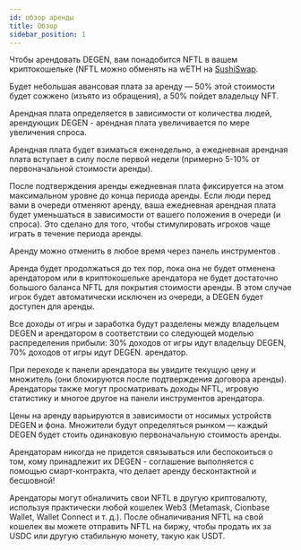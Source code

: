 ```yaml
---
id: обзор аренды
title: Обзор
sidebar_position: 1
---
```


Чтобы арендовать DEGEN, вам понадобится NFTL в вашем криптокошельке (NFTL можно обменять на wETH на [SushiSwap](https://sushi.com/).

Будет небольшая авансовая плата за аренду — 50% этой стоимости будет сожжено (изъято из обращения), а 50% пойдет владельцу NFT.

Арендная плата определяется в зависимости от количества людей, арендующих DEGEN - арендная плата увеличивается по мере увеличения спроса.

Арендная плата будет взиматься еженедельно, а ежедневная арендная плата вступает в силу после первой недели (примерно 5-10% от первоначальной стоимости аренды).

После подтверждения аренды ежедневная плата фиксируется на этом максимальном уровне до конца периода аренды. Если люди перед вами в очереди отменяют аренду, ваша ежедневная арендная плата будет уменьшаться в зависимости от вашего положения в очереди (и спроса). Это сделано для того, чтобы стимулировать игроков чаще играть в течение периода аренды.

Аренду можно отменить в любое время через панель инструментов [](https://niftyleague.com/profile).

Аренда будет продолжаться до тех пор, пока она не будет отменена арендатором или в криптокошельке арендатора не будет достаточно большого баланса NFTL для покрытия стоимости аренды. В этом случае игрок будет автоматически исключен из очереди, а DEGEN будет доступен для аренды.

Все доходы от игры и заработка будут разделены между владельцем DEGEN и арендатором в соответствии со следующей моделью распределения прибыли: 30% доходов от игры идут владельцу DEGEN, 70% доходов от игры идут DEGEN. арендатор.

При переходе к панели арендатора вы увидите текущую цену и множитель (они блокируются после подтверждения договора аренды). Арендаторы также могут просматривать доходы NFTL, игровую статистику и многое другое на панели инструментов арендатора.

Цены на аренду варьируются в зависимости от носимых устройств DEGEN и фона. Множители будут определяться рынком — каждый DEGEN будет стоить одинаковую первоначальную стоимость аренды.

Арендаторам никогда не придется связываться или беспокоиться о том, кому принадлежит их DEGEN - соглашение выполняется с помощью смарт-контракта, что делает аренду бесконтактной и бесшовной!

Арендаторы могут обналичить свои NFTL в другую криптовалюту, используя практически любой кошелек Web3 (Metamask, Cionbase Wallet, Wallet Connect и т. д.). После обналичивания NFTL на свой кошелек вы можете отправить NFTL на биржу, чтобы продать их за USDC или другую стабильную монету, такую как USDT.
